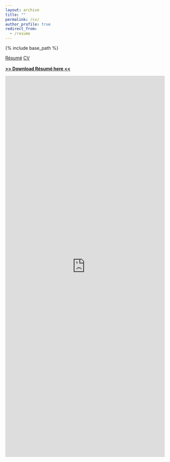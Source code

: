 ```yaml
---
layout: archive
title: ""
permalink: /cv/
author_profile: true
redirect_from:
  - /resume
---
```


{% include base_path %}
<link rel="stylesheet" href="{{ base_path }}/assets/css/nav_card.css"/>


<!-- The navigation menu -->
<div id="switch_cv" class="navbar" width="100%">
  <a class="nav_resume_pdf active" width="50%" href="#">Résumé</a>
  <a class="nav_cv_pdf" width="50%" href="#">CV</a>
</div>

<script src="{{ base_path }}/assets/js/nav_card.js"></script>


<br>

<div id="content_resume_pdf">
  <a href="https://storage.googleapis.com/storage.khchao.com/Resume.pdf" target="_blan"><b> >> Download Résumé here << </b></a>
  <p align="center">
    <iframe src="https://storage.googleapis.com/storage.khchao.com/Resume.pdf" width="100%" height="1200" style="border:none;" scrolling="no"></iframe>
  </p>
</div>


<div id="content_cv_pdf" style="display:none;">
  <a href="https://storage.googleapis.com/storage.khchao.com/CV.pdf" target="_blan"><b> >> Download CV here << </b></a>
  <p align="center">
    <iframe src="https://storage.googleapis.com/storage.khchao.com/CV.pdf" width="100%" height="1200" style="border:none;" scrolling="no"></iframe>
  </p>
</div>
